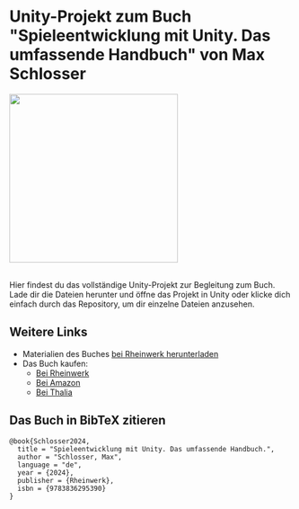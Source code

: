 # Unity-Projekt zum Buch "Spieleentwicklung mit Unity. Das umfassende Handbuch" von Max Schlosser

<img src="https://github.com/Schloool/buch-unity/assets/18749177/b73b3034-7833-4d1b-9467-1f85d25b70ac" height="300">
<br />
<br />

Hier findest du das vollständige Unity-Projekt zur Begleitung zum Buch.
Lade dir die Dateien herunter und öffne das Projekt in Unity oder klicke dich einfach durch das Repository, um dir einzelne Dateien anzusehen.
  
## Weitere Links
- Materialien des Buches [bei Rheinwerk herunterladen](https://www.rheinwerk-verlag.de/spieleentwicklung-mit-unity-das-umfassende-handbuch/)
- Das Buch kaufen:
  - [Bei Rheinwerk](https://www.rheinwerk-verlag.de/spieleentwicklung-mit-unity-das-umfassende-handbuch/)
  - [Bei Amazon](https://www.amazon.de/dp/3836295393/)
  - [Bei Thalia](https://www.thalia.de/shop/home/artikeldetails/A1070287383)

## Das Buch in BibTeX zitieren
```
@book{Schlosser2024,
  title = "Spieleentwicklung mit Unity. Das umfassende Handbuch.",
  author = "Schlosser, Max",
  language = "de",
  year = {2024},
  publisher = {Rheinwerk},
  isbn = {9783836295390}
}
```
